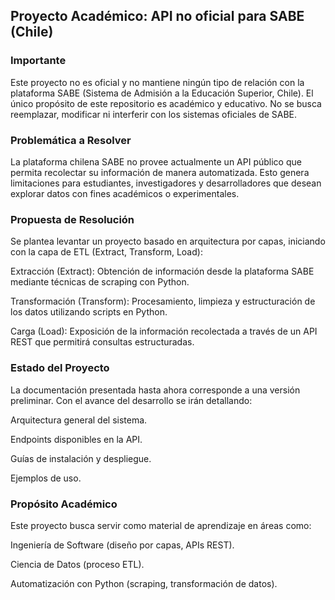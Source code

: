 ## Proyecto Académico: API no oficial para SABE (Chile)
### Importante

Este proyecto no es oficial y no mantiene ningún tipo de relación con la plataforma SABE (Sistema de Admisión a la Educación Superior, Chile).
El único propósito de este repositorio es académico y educativo.
No se busca reemplazar, modificar ni interferir con los sistemas oficiales de SABE.

### Problemática a Resolver

La plataforma chilena SABE no provee actualmente un API público que permita recolectar su información de manera automatizada.
Esto genera limitaciones para estudiantes, investigadores y desarrolladores que desean explorar datos con fines académicos o experimentales.

### Propuesta de Resolución

Se plantea levantar un proyecto basado en arquitectura por capas, iniciando con la capa de ETL (Extract, Transform, Load):

Extracción (Extract):
Obtención de información desde la plataforma SABE mediante técnicas de scraping con Python.

Transformación (Transform):
Procesamiento, limpieza y estructuración de los datos utilizando scripts en Python.

Carga (Load):
Exposición de la información recolectada a través de un API REST que permitirá consultas estructuradas.

### Estado del Proyecto

La documentación presentada hasta ahora corresponde a una versión preliminar.
Con el avance del desarrollo se irán detallando:

Arquitectura general del sistema.

Endpoints disponibles en la API.

Guías de instalación y despliegue.

Ejemplos de uso.

### Propósito Académico

Este proyecto busca servir como material de aprendizaje en áreas como:

Ingeniería de Software (diseño por capas, APIs REST).

Ciencia de Datos (proceso ETL).

Automatización con Python (scraping, transformación de datos).
